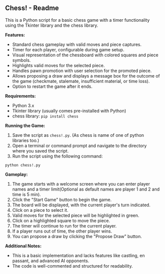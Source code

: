 ## Chess! - Readme

This is a Python script for a basic chess game with a timer functionality using the Tkinter library and the chess library.

**Features:**

* Standard chess gameplay with valid moves and piece captures.
* Timer for each player, configurable during game setup.
* Visual representation of the chessboard with colored squares and piece symbols.
* Highlights valid moves for the selected piece.
* Handles pawn promotion with user selection for the promoted piece.
* Allows proposing a draw and displays a message box for the outcome of the game (checkmate, stalemate, insufficient material, or time loss).
* Option to restart the game after it ends.

**Requirements:**

* Python 3.x
* Tkinter library (usually comes pre-installed with Python)
* chess library: `pip install chess`

**Running the Game:**

1. Save the script as `chess!.py`. (As chess is name of one of python libraries too.)
2. Open a terminal or command prompt and navigate to the directory where you saved the script.
3. Run the script using the following command:

```
python chess!.py
```

**Gameplay:**

1. The game starts with a welcome screen where you can enter player names and a timer limit(Optional as default names are player 1 and 2 and time is 5 min).
2. Click the "Start Game" button to begin the game.
3. The board will be displayed, with the current player's turn indicated.
4. Click on a piece to select it.
5. Valid moves for the selected piece will be highlighted in green.
6. Click on a highlighted square to move the piece.
7. The timer will continue to run for the current player. 
8. If a player runs out of time, the other player wins.
9. You can propose a draw by clicking the "Propose Draw" button.

**Additional Notes:**

* This is a basic implementation and lacks features like castling, en passant, and advanced AI opponents.
* The code is well-commented and structured for readability.

